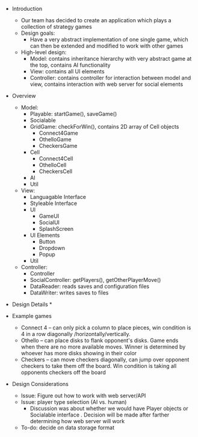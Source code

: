  * Introduction
    * Our team has decided to create an application which plays a collection of strategy games
    * Design goals:
        * Have a very abstract implementation of one single game, which can then be extended and
         modified to work with other games
    * High-level design:
        * Model: contains inheritance hierarchy with very abstract game at the top, contains AI
         functionality
        * View: contains all UI elements
        * Controller: contains controller for interaction between model and view, contains
         interaction with web server for social elements
 * Overview
    * Model:
        * Playable: startGame(), saveGame()
        * Socialable
        * GridGame: checkForWin(), contains 2D array of Cell objects
            * Connect4Game 
            * OthelloGame
            * CheckersGame
        * Cell
            * Connect4Cell
            * OthelloCell
            * CheckersCell
        * AI
        * Util
    * View:
        * Languagable Interface
        * Styleable Interface
        * UI
            * GameUI
            * SocialUI
            * SplashScreen
        * UI Elements
            * Button
            * Dropdown
            * Popup
        * Util
    * Controller:
        * Controller
        * SocialController: getPlayers(), getOtherPlayerMove()
        * DataReader: reads saves and configuration files
        * DataWriter: writes saves to files
        
 * Design Details 
    * 
 * Example games
    * Connect 4 – can only pick a column to place pieces, win condition is 4 in a row diagonally
    /horizontally/vertically.
    * Othello – can place disks to flank opponent's disks. Game ends when there are no more
     available moves. Winner is determined by whoever has more disks showing in their color
    * Checkers – can move checkers diagonally, can jump over opponent checkers to take them off
     the board. Win condition is taking all opponents checkers off the board
 * Design Considerations 
    * Issue: Figure out how to work with web server/API
    * Issue: player type selection (AI vs. human)
        * Discussion was about whether we would have Player objects or Socialable interface
        . Decision will be made after farther determining how web server will work
    * To-do: decide on data storage format